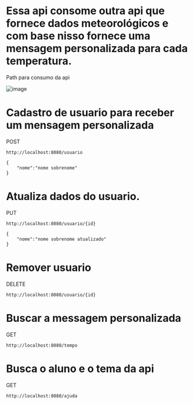 # Essa api consome outra api que fornece dados meteorológicos e com base nisso fornece uma mensagem personalizada para cada temperatura.
Path para consumo da api

![image](https://github.com/DanielFreitassc/ProjetoIntermediarioBackend/assets/129224303/d19432d2-5644-4d18-8d7c-995eee4d05a9)

# Cadastro de usuario para receber um mensagem personalizada
POST
```
http://localhost:8080/usuario
```
```
{
    "nome":"nome sobrenome"
}
```
# Atualiza dados do usuario.
PUT
```
http://localhost:8080/usuario/{id}
```
```
{
    "nome":"nome sobrenome atualizado"
}
```
# Remover usuario
DELETE
```
http://localhost:8080/usuario/{id}
```
# Buscar a messagem personalizada
GET
```
http://localhost:8080/tempo
```
# Busca o aluno e o tema da api
GET
```
http://localhost:8080/ajuda
```
